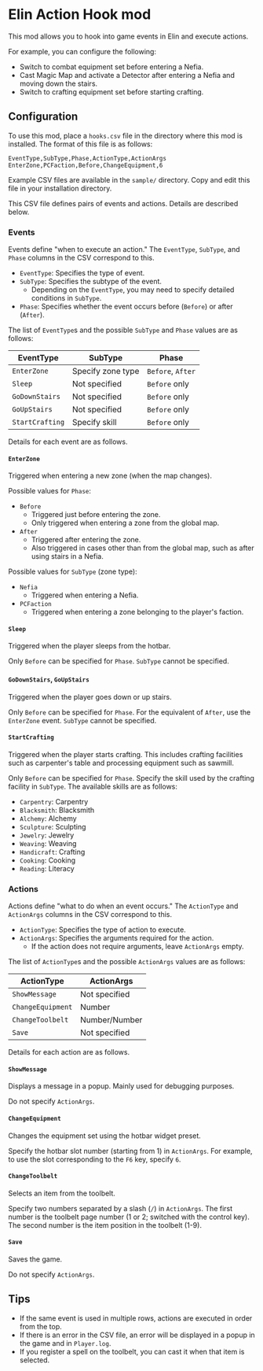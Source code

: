 # Elin Action Hook mod

This mod allows you to hook into game events in Elin and execute actions.

For example, you can configure the following:

* Switch to combat equipment set before entering a Nefia.
* Cast Magic Map and activate a Detector after entering a Nefia and moving down the stairs.
* Switch to crafting equipment set before starting crafting.

## Configuration

To use this mod, place a `hooks.csv` file in the directory where this mod is installed.
The format of this file is as follows:

```csv
EventType,SubType,Phase,ActionType,ActionArgs
EnterZone,PCFaction,Before,ChangeEquipment,6
```

Example CSV files are available in the `sample/` directory. Copy and edit this file in your installation directory.

This CSV file defines pairs of events and actions. Details are described below.

### Events

Events define "when to execute an action." The `EventType`, `SubType`, and `Phase` columns in the CSV correspond to this.

* `EventType`: Specifies the type of event.
* `SubType`: Specifies the subtype of the event.
  * Depending on the `EventType`, you may need to specify detailed conditions in `SubType`.
* `Phase`: Specifies whether the event occurs before (`Before`) or after (`After`).

The list of `EventType`s and the possible `SubType` and `Phase` values are as follows:

| EventType      | SubType                | Phase             |
|----------------|-----------------------|-------------------|
| `EnterZone`    | Specify zone type      | `Before`, `After` |
| `Sleep`        | Not specified          | `Before` only     |
| `GoDownStairs` | Not specified          | `Before` only     |
| `GoUpStairs`   | Not specified          | `Before` only     |
| `StartCrafting`| Specify skill          | `Before` only     |

Details for each event are as follows.

#### `EnterZone`

Triggered when entering a new zone (when the map changes).

Possible values for `Phase`:

* `Before`
  * Triggered just before entering the zone.
  * Only triggered when entering a zone from the global map.
* `After`
  * Triggered after entering the zone.
  * Also triggered in cases other than from the global map, such as after using stairs in a Nefia.

Possible values for `SubType` (zone type):

* `Nefia`
  * Triggered when entering a Nefia.
* `PCFaction`
  * Triggered when entering a zone belonging to the player's faction.

#### `Sleep`

Triggered when the player sleeps from the hotbar.

Only `Before` can be specified for `Phase`.
`SubType` cannot be specified.

#### `GoDownStairs`, `GoUpStairs`

Triggered when the player goes down or up stairs.

Only `Before` can be specified for `Phase`. For the equivalent of `After`, use the `EnterZone` event.
`SubType` cannot be specified.

#### `StartCrafting`

Triggered when the player starts crafting.
This includes crafting facilities such as carpenter's table and processing equipment such as sawmill.

Only `Before` can be specified for `Phase`.
Specify the skill used by the crafting facility in `SubType`. The available skills are as follows:

* `Carpentry`: Carpentry
* `Blacksmith`: Blacksmith
* `Alchemy`:  Alchemy
* `Sculpture`: Sculpting
* `Jewelry`: Jewelry
* `Weaving`: Weaving
* `Handicraft`: Crafting
* `Cooking`: Cooking
* `Reading`: Literacy

### Actions

Actions define "what to do when an event occurs." The `ActionType` and `ActionArgs` columns in the CSV correspond to this.

* `ActionType`: Specifies the type of action to execute.
* `ActionArgs`: Specifies the arguments required for the action.
  * If the action does not require arguments, leave `ActionArgs` empty.

The list of `ActionType`s and the possible `ActionArgs` values are as follows:

| ActionType         | ActionArgs           |
|--------------------|---------------------|
| `ShowMessage`      | Not specified       |
| `ChangeEquipment`  | Number              |
| `ChangeToolbelt`   | Number/Number       |
| `Save`             | Not specified       |

Details for each action are as follows.

#### `ShowMessage`

Displays a message in a popup. Mainly used for debugging purposes.

Do not specify `ActionArgs`.

#### `ChangeEquipment`

Changes the equipment set using the hotbar widget preset.

Specify the hotbar slot number (starting from 1) in `ActionArgs`.
For example, to use the slot corresponding to the `F6` key, specify `6`.

#### `ChangeToolbelt`

Selects an item from the toolbelt.

Specify two numbers separated by a slash (`/`) in `ActionArgs`.
The first number is the toolbelt page number (1 or 2; switched with the control key).
The second number is the item position in the toolbelt (1-9).

#### `Save`

Saves the game.

Do not specify `ActionArgs`.

## Tips

* If the same event is used in multiple rows, actions are executed in order from the top.
* If there is an error in the CSV file, an error will be displayed in a popup in the game and in `Player.log`.
* If you register a spell on the toolbelt, you can cast it when that item is selected.
